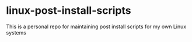 # linux-post-install-scripts
This is a personal repo for maintaining post install scripts for my own Linux systems
